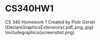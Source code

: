 CS340HW1
========

CS 340 Homework 1
Created by Piotr Gorski
\DeclareGraphicsExtensions{.pdf,.png,.jpg}
\includegraphics{screenshot.png}
